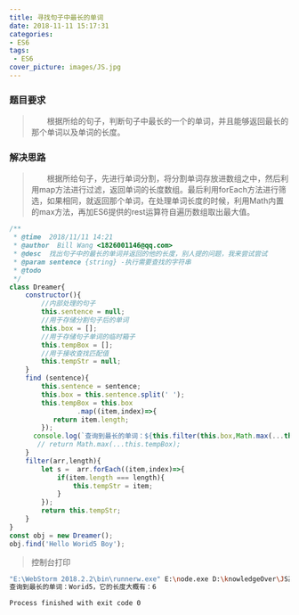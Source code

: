 ```yaml
---
title: 寻找句子中最长的单词
date: 2018-11-11 15:17:31
categories:
- ES6
tags:
 - ES6
cover_picture: images/JS.jpg
---
```


### 题目要求

>&emsp;&emsp;根据所给的句子，判断句子中最长的一个的单词，并且能够返回最长的那个单词以及单词的长度。

### 解决思路

>&emsp;&emsp;根据所给句子，先进行单词分割，将分割单词存放进数组之中，然后利用map方法进行过滤，返回单词的长度数组。最后利用forEach方法进行筛选，如果相同，就返回那个单词，在处理单词长度的时候，利用Math内置的max方法，再加ES6提供的rest运算符自遍历数组取出最大值。

```JavaScript
/**
 * @time  2018/11/11 14:21
 * @author  Bill Wang <1826001146@qq.com>
 * @desc  找出句子中的最长的单词并返回的他的长度，别人提的问题，我来尝试尝试
 * @param sentence {string} -执行需要查找的字符串
 * @todo
 */
class Dreamer{
    constructor(){
        //内部处理的句子
        this.sentence = null;
        //用于存储分割句子后的单词
        this.box = [];
        //用于存储句子单词的临时箱子
        this.tempBox = [];
        //用于接收查找匹配值
        this.tempStr = null;
    }
    find (sentence){
        this.sentence = sentence;
        this.box = this.sentence.split(' ');
        this.tempBox = this.box
                 .map((item,index)=>{
           return item.length;
        });
      console.log(`查询到最长的单词：${this.filter(this.box,Math.max(...this.tempBox))}，它的长度大概有：${Math.max(...this.tempBox)}`);
       // return Math.max(...this.tempBox);
    }
    filter(arr,length){
        let s =  arr.forEach((item,index)=>{
            if(item.length === length){
                this.tempStr = item;
            }
        });
        return this.tempStr;
    }
}
const obj = new Dreamer();
obj.find('Hello Worid5 Boy');
```

>控制台打印

```bash
"E:\WebStorm 2018.2.2\bin\runnerw.exe" E:\node.exe D:\knowledgeOver\JS高级复习\找出句子中最长的单词.js
查询到最长的单词：Worid5，它的长度大概有：6

Process finished with exit code 0
```